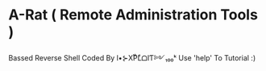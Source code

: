# A-Rat ( Remote Administration Tools )
Bassed Reverse Shell
Coded By l•⊱XͭPͪLͤᗝIƬ༻₁₀₀ᵏ
Use 'help' To Tutorial :)